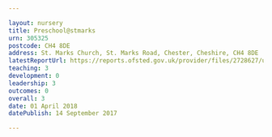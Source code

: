 ```yaml
---

layout: nursery
title: Preschool@stmarks
urn: 305325
postcode: CH4 8DE
address: St. Marks Church, St. Marks Road, Chester, Cheshire, CH4 8DE
latestReportUrl: https://reports.ofsted.gov.uk/provider/files/2728627/urn/305325.pdf
teaching: 3
development: 0
leadership: 3
outcomes: 0
overall: 3
date: 01 April 2018 
datePublish: 14 September 2017

---
```

